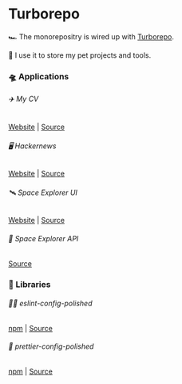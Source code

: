 # Turborepo

🏎️ The monorepositry is wired up with [Turborepo](https://turbo.build/).

🐶 I use it to store my pet projects and tools.

### 🛸 Applications

###### ✈️ My CV

[Website](https://ripeluokte.vercel.app) |
[Source](https://github.com/dvakatsiienko/turborepo/tree/main/apps/profile)

###### 🖥️ Hackernews

[Website](https://hackernews-modern.vercel.app) |
[Source](https://github.com/dvakatsiienko/turborepo/tree/main/apps/hackernews)

###### 🛰️ Space Explorer UI

[Website](https://space-explorer-ui.vercel.app) |
[Source](https://github.com/dvakatsiienko/turborepo/tree/main/apps/space-explorer-ui)

###### 📡 Space Explorer API

[Source](https://github.com/dvakatsiienko/turborepo/tree/main/apps/space-explorer-api)

<!-- ###### 🏄‍♂️ Financial -->

<!-- [Website](https://hackernews-modern.vercel.app) | -->
<!-- [Source](https://github.com/dvakatsiienko/turborepo/tree/main/apps/financical) -->

### 🧰 Libraries

###### 💅🏼 eslint-config-polished

[npm](https://www.npmjs.com/package/eslint-config-polished) |
[Source](https://github.com/dvakatsiienko/turborepo/tree/main/packages/eslint-config-polished)

###### 💄 prettier-config-polished

[npm](https://www.npmjs.com/package/prettier-config-polished) |
[Source](https://github.com/dvakatsiienko/turborepo/tree/main/packages/prettier-config-polished)
